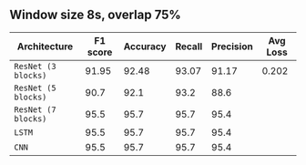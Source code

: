 ## Window size 8s, overlap 75%
| Architecture  | F1 score | Accuracy | Recall | Precision | Avg Loss |
| ------ | ----- | ----- | ----- | ----- | ----- |
| `ResNet (3 blocks)`  | 91.95| 92.48 | 93.07 | 91.17 | 0.202 |
| `ResNet (5 blocks)` |  90.7 | 92.1 | 93.2 | 88.6 |
| `ResNet (7 blocks)` | 95.5 | 95.7 | 95.7 | 95.4 |
| `LSTM` | 95.5 | 95.7 | 95.7 | 95.4 |
| `CNN` | 95.5 | 95.7 | 95.7 | 95.4 |
